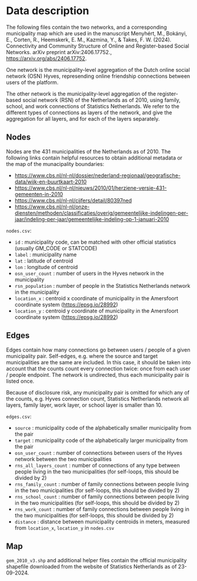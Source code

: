 # Data description

The following files contain the two networks, and a corresponding municipality map which are used in the manuscript Menyhért, M., Bokányi, E., Corten, R., Heemskerk, E. M., Kazmina, Y., & Takes, F. W. (2024). Connectivity and Community Structure of Online and Register-based Social Networks. arXiv preprint arXiv:2406.17752., https://arxiv.org/abs/2406.17752.

One network is the municipality-level aggregation of the Dutch online social network (OSN) Hyves, represending online friendship connections between users of the platform.

The other network is the municipality-level aggregation of the register-based social network (RSN) of the Netherlands as of 2010, using family, school, and work connections of Statistics Netherlands. We refer to the different types of connections as layers of the network, and give the aggregation for all layers, and for each of the layers separately.

## Nodes

Nodes are the 431 municipalities of the Netherlands as of 2010. The following links contain helpful resources to obtain additional metadata or the map of the munacipality boundaries:
* https://www.cbs.nl/nl-nl/dossier/nederland-regionaal/geografische-data/wijk-en-buurtkaart-2010
* https://www.cbs.nl/nl-nl/nieuws/2010/01/herziene-versie-431-gemeenten-in-2010
* https://www.cbs.nl/nl-nl/cijfers/detail/80397ned
* https://www.cbs.nl/nl-nl/onze-diensten/methoden/classificaties/overig/gemeentelijke-indelingen-per-jaar/indeling-per-jaar/gemeentelijke-indeling-op-1-januari-2010

`nodes.csv`:
* `id` : municipality code, can be matched with other official statistics (usually GM_CODE or STATCODE)
* `label` : municipality name
* `lat` : latitude of centroid
* `lon` : longitude of centroid
* `osn_user_count` : number of users in the Hyves network in the municipality
* `rsn_population` : number of people in the Statistics Netherlands network in the municipality
* `location_x` : centroid x coordinate of municipality in the Amersfoort coordinate system (https://epsg.io/28992)
* `location_y` : centroid y coordinate of municipality in the Amersfoort coordinate system (https://epsg.io/28992)


## Edges

Edges contain how many connections go between users / people of a given municipality pair. Self-edges, e.g. where the source and target municipalities are the same are included. In this case, it should be taken into account that the counts count every connection twice: once from each user / people endpoint. The network is undirected, thus each municipality pair is listed once.

Because of disclosure risk, any municipality pair  is omitted for which any of the counts, e.g. Hyves connection count, Statistics Netherlands network all layers, family layer, work layer, or school layer is smaller than 10.

`edges.csv`:
* `source` : municipality code of the alphabetically smaller municipality from the pair
* `target` : municipality code of the alphabetically larger municipality from the pair
* `osn_user_count` : number of connections between users of the Hyves network between the two municipalities
* `rns_all_layers_count` : number of connections of any type between people living in the two municipalities (for self-loops, this should be divided by 2)
* `rns_family_count` : number of family connections between people living in the two municipalities (for self-loops, this should be divided by 2)
* `rns_school_count` : number of family connections between people living in the two municipalities (for self-loops, this should be divided by 2)
* `rns_work_count` : number of family connections between people living in the two municipalities (for self-loops, this should be divided by 2)
* `distance` : distance between municipality centroids in meters, measured from `location_x`, `location_y` in `nodes.csv`

##  Map

`gem_2010_v3.shp` and additional helper files contain the official municipality shapefile downloaded from the website of Statistics Netherlands as of 23-09-2024.
